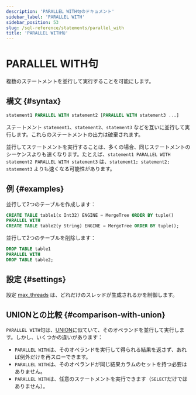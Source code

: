 ```yaml
---
description: 'PARALLEL WITH句のドキュメント'
sidebar_label: 'PARALLEL WITH'
sidebar_position: 53
slug: /sql-reference/statements/parallel_with
title: 'PARALLEL WITH句'
---
```



# PARALLEL WITH句

複数のステートメントを並行して実行することを可能にします。

## 構文 {#syntax}

```sql
statement1 PARALLEL WITH statement2 [PARALLEL WITH statement3 ...]
```

ステートメント `statement1`、`statement2`、`statement3` などを互いに並行して実行します。これらのステートメントの出力は破棄されます。

並行してステートメントを実行することは、多くの場合、同じステートメントのシーケンスよりも速くなります。たとえば、`statement1 PARALLEL WITH statement2 PARALLEL WITH statement3` は、`statement1; statement2; statement3` よりも速くなる可能性があります。

## 例 {#examples}

並行して2つのテーブルを作成します：

```sql
CREATE TABLE table1(x Int32) ENGINE = MergeTree ORDER BY tuple()
PARALLEL WITH
CREATE TABLE table2(y String) ENGINE = MergeTree ORDER BY tuple();
```

並行して2つのテーブルを削除します：

```sql
DROP TABLE table1
PARALLEL WITH
DROP TABLE table2;
```

## 設定 {#settings}

設定 [max_threads](../../operations/settings/settings.md#max_threads) は、どれだけのスレッドが生成されるかを制御します。

## UNIONとの比較 {#comparison-with-union}

`PARALLEL WITH`句は、[UNION](select/union.md)に似ていて、そのオペランドを並行して実行します。しかし、いくつかの違いがあります：
- `PARALLEL WITH`は、そのオペランドを実行して得られる結果を返さず、あれば例外だけを再スローできます。
- `PARALLEL WITH`は、そのオペランドが同じ結果カラムのセットを持つ必要はありません。
- `PARALLEL WITH`は、任意のステートメントを実行できます（`SELECT`だけではありません）。
